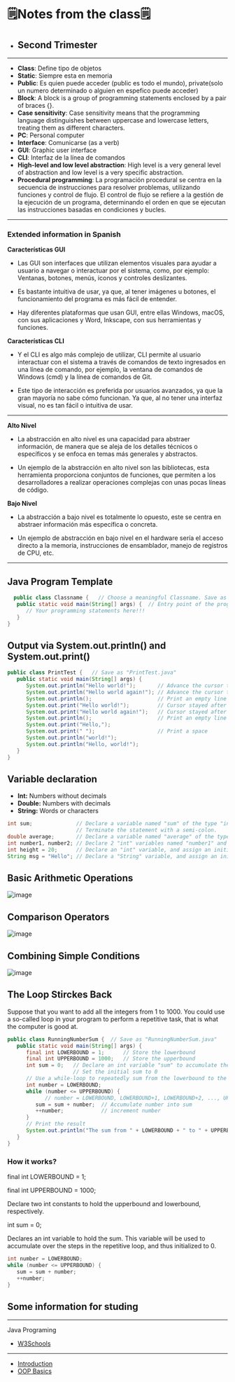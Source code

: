 # 🗒️Notes from the class🗒️
  - ## **Second Trimester**
  
---

- **Class**: Define tipo de objetos
- **Static**: Siempre esta en memoria  
- **Public**: Es quien puede acceder (public es todo el mundo), private(solo un numero determinado o alguien en espefico puede acceder) 
- **Block**: A block is a group of programming statements enclosed by a pair of braces {}.
- **Case sensitivity**: Case sensitivity means that the programming language distinguishes between uppercase and lowercase letters, treating them as different characters.
- **PC**: Personal computer 
- **Interface**: Comunicarse (as a verb)
- **GUI**: Graphic user interface
- **CLI**: Interfaz de la línea de comandos
- **High-level and low level abstraction**: High level is a very general level of abstraction and low level is a very specific abstraction.
- **Procedural programming**: La programación procedural se centra en la secuencia de instrucciones para resolver problemas, utilizando funciones y control de flujo. El control de flujo se refiere a la gestión de la ejecución de un programa, determinando el orden en que se ejecutan las instrucciones basadas en condiciones y bucles.

---
### Extended information in Spanish

**Características GUI**
 - Las GUI son interfaces que utilizan elementos visuales para ayudar a usuario a navegar o interactuar por el sistema, como, por ejemplo: Ventanas, botones, menús, iconos y controles deslizantes.

- Es bastante intuitiva de usar, ya que, al tener imágenes u botones, el funcionamiento del programa es más fácil de entender.

- Hay diferentes plataformas que usan GUI, entre ellas Windows, macOS, con sus aplicaciones y Word, Inkscape, con sus herramientas y funciones.

**Características CLI**

- Y el CLI es algo más complejo de utilizar, CLI permite al usuario interactuar con el sistema a través de comandos de texto ingresados en una línea de comando, por ejemplo, la ventana de comandos de Windows (cmd) y la línea de comandos de Git.

- Este tipo de interacción es preferida por usuarios avanzados, ya que la gran mayoría no sabe cómo funcionan. Ya que, al no tener una interfaz visual, no es tan fácil o intuitiva de usar.

---

**Alto Nivel** 

- La abstracción en alto nivel es una capacidad para abstraer información, de manera que se aleja de los detalles técnicos o específicos y se enfoca en temas más generales y abstractos.

- Un ejemplo de la abstracción en alto nivel son las bibliotecas, esta herramienta proporciona conjuntos de funciones, que permiten a los desarrolladores a realizar operaciones complejas con unas pocas líneas de código.

**Bajo Nivel**

- La abstracción a bajo nivel es totalmente lo opuesto, este se centra en abstraer información más específica o concreta.

- Un ejemplo de abstracción en bajo nivel en el hardware sería el acceso directo a la memoria, instrucciones de ensamblador, manejo de registros de CPU, etc.

---

## Java Program Template
```java
  public class Classname {   // Choose a meaningful Classname. Save as "Classname.java"
   public static void main(String[] args) {  // Entry point of the program
      // Your programming statements here!!!
   }
}
```

## Output via System.out.println() and System.out.print()
```java
public class PrintTest {   // Save as "PrintTest.java"
   public static void main(String[] args) {
      System.out.println("Hello world!");       // Advance the cursor to the beginning of next line after printing
      System.out.println("Hello world again!"); // Advance the cursor to the beginning of next line after printing
      System.out.println();                     // Print an empty line
      System.out.print("Hello world!");         // Cursor stayed after the printed string
      System.out.print("Hello world again!");   // Cursor stayed after the printed string
      System.out.println();                     // Print an empty line
      System.out.print("Hello,");
      System.out.print(" ");                    // Print a space
      System.out.println("world!");
      System.out.println("Hello, world!");
   }
}
```

## Variable declaration
- **Int:** Numbers without decimals
- **Double:** Numbers with decimals
- **String:** Words or characters
  
```java
int sum;              // Declare a variable named "sum" of the type "int" for storing an integer.
                      // Terminate the statement with a semi-colon.
double average;       // Declare a variable named "average" of the type "double" for storing a real number.
int number1, number2; // Declare 2 "int" variables named "number1" and "number2", separated by a comma.
int height = 20;      // Declare an "int" variable, and assign an initial value.
String msg = "Hello"; // Declare a "String" variable, and assign an initial value.
```

## Basic Arithmetic Operations
![image](https://github.com/Spaikyjordi/J25-programming-jordi/assets/144990855/5bcc08c7-c1b4-4116-9a6a-611a52730264)
## Comparison Operators
![image](https://github.com/Spaikyjordi/J25-programming-jordi/assets/144990855/73a12f54-d7a8-47a1-b90a-fc955dfa77cc)
## Combining Simple Conditions
![image](https://github.com/Spaikyjordi/J25-programming-jordi/assets/144990855/1dd8fb3d-2bb8-4705-94db-7a7ce88039b7)

## The Loop Stirckes Back
Suppose that you want to add all the integers from 1 to 1000. You could use a so-called loop in your program to perform a repetitive task, that is what the computer is good at.
  
```java
public class RunningNumberSum {  // Save as "RunningNumberSum.java"
   public static void main(String[] args) {
      final int LOWERBOUND = 1;      // Store the lowerbound
      final int UPPERBOUND = 1000;   // Store the upperbound
      int sum = 0;   // Declare an int variable "sum" to accumulate the numbers
                     // Set the initial sum to 0
      // Use a while-loop to repeatedly sum from the lowerbound to the upperbound
      int number = LOWERBOUND;
      while (number <= UPPERBOUND) {
            // number = LOWERBOUND, LOWERBOUND+1, LOWERBOUND+2, ..., UPPERBOUND for each iteration
         sum = sum + number;  // Accumulate number into sum
         ++number;            // increment number
      }
      // Print the result
      System.out.println("The sum from " + LOWERBOUND + " to " + UPPERBOUND + " is " + sum);
   }
}
```

### How it works?
final int LOWERBOUND = 1;


final int UPPERBOUND = 1000;


Declare two int constants to hold the upperbound and lowerbound, respectively.

int sum = 0;


Declares an int variable to hold the sum. This variable will be used to accumulate over the steps in the repetitive loop, and thus initialized to 0.
```java
int number = LOWERBOUND;
while (number <= UPPERBOUND) {
   sum = sum + number;
   ++number;
}
```

## Some information for studing
---
Java Programing 
- [W3Schools](https://www.w3schools.com/java/default.asp)
- ---
- [Introduction](https://www3.ntu.edu.sg/home/ehchua/programming/java/J1a_Introduction.html)
- [OOP Basics](https://www3.ntu.edu.sg/home/ehchua/programming/java/J3a_OOPBasics.html)
